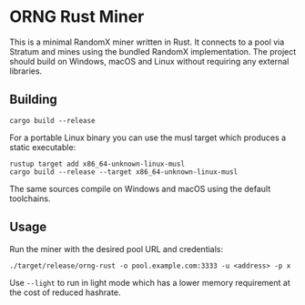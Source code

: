 # ORNG Rust Miner

This is a minimal RandomX miner written in Rust. It connects to a pool via
Stratum and mines using the bundled RandomX implementation. The project should
build on Windows, macOS and Linux without requiring any external libraries.

## Building

```
cargo build --release
```

For a portable Linux binary you can use the musl target which produces a static
executable:

```
rustup target add x86_64-unknown-linux-musl
cargo build --release --target x86_64-unknown-linux-musl
```

The same sources compile on Windows and macOS using the default toolchains.

## Usage

Run the miner with the desired pool URL and credentials:

```
./target/release/orng-rust -o pool.example.com:3333 -u <address> -p x
```

Use `--light` to run in light mode which has a lower memory requirement at the
cost of reduced hashrate.
